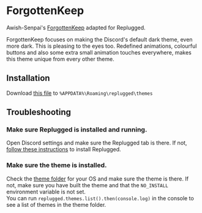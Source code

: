 # ForgottenKeep

Awish-Senpai's [ForgottenKeep](https://github.com/Awish-Senpai/ForgottenKeep) adapted for Replugged.

ForgottenKeep focuses on making the Discord's default dark theme, even more dark. This is pleasing to the eyes too. Redefined animations, colourful buttons and also some extra small animation touches everywhere, makes this theme unique from every other theme.

## Installation

Download [this file](https://github.com/DatGuy1/ForgottenKeep/releases/latest/download/dev.replugged.ForgottenKeep.asar) to `%APPDATA%\Roaming\replugged\themes`

## Troubleshooting

### Make sure Replugged is installed and running.

Open Discord settings and make sure the Replugged tab is there. If not,
[follow these instructions](https://github.com/replugged-org/replugged#installation) to install
Replugged.

### Make sure the theme is installed.

Check the [theme folder](https://github.com/replugged-org/replugged#installing-plugins-and-themes)
for your OS and make sure the theme is there. If not, make sure you have built the theme and that
the `NO_INSTALL` environment variable is not set.  
You can run `replugged.themes.list().then(console.log)` in the console to see a list of themes in
the theme folder.
